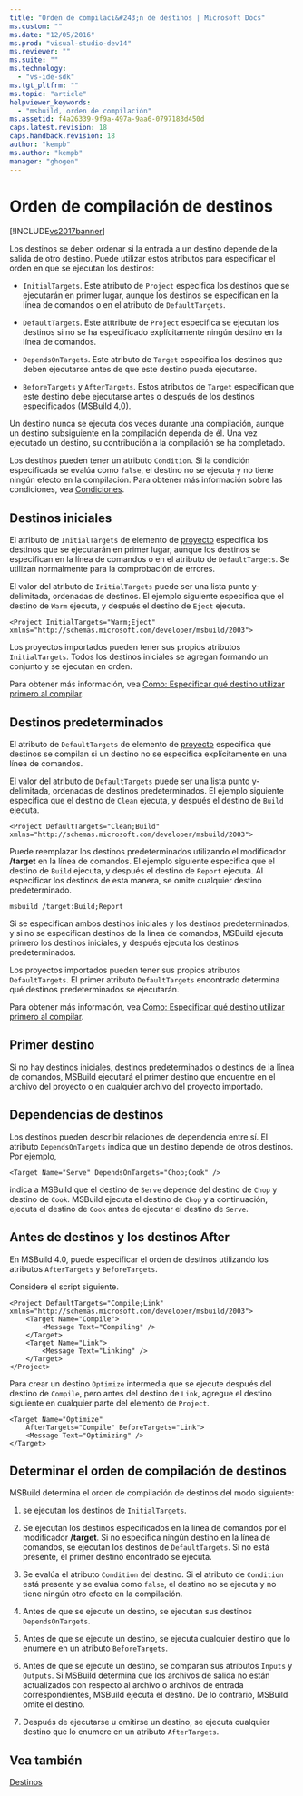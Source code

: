 ```yaml
---
title: "Orden de compilaci&#243;n de destinos | Microsoft Docs"
ms.custom: ""
ms.date: "12/05/2016"
ms.prod: "visual-studio-dev14"
ms.reviewer: ""
ms.suite: ""
ms.technology: 
  - "vs-ide-sdk"
ms.tgt_pltfrm: ""
ms.topic: "article"
helpviewer_keywords: 
  - "msbuild, orden de compilación"
ms.assetid: f4a26339-9f9a-497a-9aa6-0797183d450d
caps.latest.revision: 18
caps.handback.revision: 18
author: "kempb"
ms.author: "kempb"
manager: "ghogen"
---
```

# Orden de compilaci&#243;n de destinos
[!INCLUDE[vs2017banner](../code-quality/includes/vs2017banner.md)]

Los destinos se deben ordenar si la entrada a un destino depende de la salida de otro destino.  Puede utilizar estos atributos para especificar el orden en que se ejecutan los destinos:  
  
-   `InitialTargets`.  Este atributo de `Project` especifica los destinos que se ejecutarán en primer lugar, aunque los destinos se especifican en la línea de comandos o en el atributo de `DefaultTargets`.  
  
-   `DefaultTargets`.  Este atttribute de `Project` especifica se ejecutan los destinos si no se ha especificado explícitamente ningún destino en la línea de comandos.  
  
-   `DependsOnTargets`.  Este atributo de `Target` especifica los destinos que deben ejecutarse antes de que este destino pueda ejecutarse.  
  
-   `BeforeTargets` y `AfterTargets`.  Estos atributos de `Target` especifican que este destino debe ejecutarse antes o después de los destinos especificados \(MSBuild 4,0\).  
  
 Un destino nunca se ejecuta dos veces durante una compilación, aunque un destino subsiguiente en la compilación dependa de él.  Una vez ejecutado un destino, su contribución a la compilación se ha completado.  
  
 Los destinos pueden tener un atributo `Condition`.  Si la condición especificada se evalúa como `false`, el destino no se ejecuta y no tiene ningún efecto en la compilación.  Para obtener más información sobre las condiciones, vea [Condiciones](../msbuild/msbuild-conditions.md).  
  
## Destinos iniciales  
 El atributo de `InitialTargets` de elemento de [proyecto](../msbuild/project-element-msbuild.md) especifica los destinos que se ejecutarán en primer lugar, aunque los destinos se especifican en la línea de comandos o en el atributo de `DefaultTargets`.  Se utilizan normalmente para la comprobación de errores.  
  
 El valor del atributo de `InitialTargets` puede ser una lista punto y\- delimitada, ordenadas de destinos.  El ejemplo siguiente especifica que el destino de `Warm` ejecuta, y después el destino de `Eject` ejecuta.  
  
```  
<Project InitialTargets="Warm;Eject" xmlns="http://schemas.microsoft.com/developer/msbuild/2003">  
```  
  
 Los proyectos importados pueden tener sus propios atributos `InitialTargets`.  Todos los destinos iniciales se agregan formando un conjunto y se ejecutan en orden.  
  
 Para obtener más información, vea [Cómo: Especificar qué destino utilizar primero al compilar](../msbuild/how-to-specify-which-target-to-build-first.md).  
  
## Destinos predeterminados  
 El atributo de `DefaultTargets` de elemento de [proyecto](../msbuild/project-element-msbuild.md) especifica qué destinos se compilan si un destino no se especifica explícitamente en una línea de comandos.  
  
 El valor del atributo de `DefaultTargets` puede ser una lista punto y\- delimitada, ordenadas de destinos predeterminados.  El ejemplo siguiente especifica que el destino de `Clean` ejecuta, y después el destino de `Build` ejecuta.  
  
```  
<Project DefaultTargets="Clean;Build" xmlns="http://schemas.microsoft.com/developer/msbuild/2003">  
```  
  
 Puede reemplazar los destinos predeterminados utilizando el modificador **\/target** en la línea de comandos.  El ejemplo siguiente especifica que el destino de `Build` ejecuta, y después el destino de `Report` ejecuta.  Al especificar los destinos de esta manera, se omite cualquier destino predeterminado.  
  
 `msbuild /target:Build;Report`  
  
 Si se especifican ambos destinos iniciales y los destinos predeterminados, y si no se especifican destinos de la línea de comandos, MSBuild ejecuta primero los destinos iniciales, y después ejecuta los destinos predeterminados.  
  
 Los proyectos importados pueden tener sus propios atributos `DefaultTargets`.  El primer atributo `DefaultTargets` encontrado determina qué destinos predeterminados se ejecutarán.  
  
 Para obtener más información, vea [Cómo: Especificar qué destino utilizar primero al compilar](../msbuild/how-to-specify-which-target-to-build-first.md).  
  
## Primer destino  
 Si no hay destinos iniciales, destinos predeterminados o destinos de la línea de comandos, MSBuild ejecutará el primer destino que encuentre en el archivo del proyecto o en cualquier archivo del proyecto importado.  
  
## Dependencias de destinos  
 Los destinos pueden describir relaciones de dependencia entre sí.  El atributo `DependsOnTargets` indica que un destino depende de otros destinos.  Por ejemplo,  
  
```  
<Target Name="Serve" DependsOnTargets="Chop;Cook" />  
```  
  
 indica a MSBuild que el destino de `Serve` depende del destino de `Chop` y destino de `Cook`.  MSBuild ejecuta el destino de `Chop` y a continuación, ejecuta el destino de `Cook` antes de ejecutar el destino de `Serve`.  
  
## Antes de destinos y los destinos After  
 En MSBuild 4.0, puede especificar el orden de destinos utilizando los atributos `AfterTargets` y `BeforeTargets`.  
  
 Considere el script siguiente.  
  
```  
<Project DefaultTargets="Compile;Link" xmlns="http://schemas.microsoft.com/developer/msbuild/2003">  
    <Target Name="Compile">  
        <Message Text="Compiling" />  
    </Target>  
    <Target Name="Link">  
        <Message Text="Linking" />  
    </Target>  
</Project>  
```  
  
 Para crear un destino `Optimize` intermedia que se ejecute después del destino de `Compile`, pero antes del destino de `Link`, agregue el destino siguiente en cualquier parte del elemento de `Project`.  
  
```  
<Target Name="Optimize"   
    AfterTargets="Compile" BeforeTargets="Link">  
    <Message Text="Optimizing" />  
</Target>  
```  
  
## Determinar el orden de compilación de destinos  
 MSBuild determina el orden de compilación de destinos del modo siguiente:  
  
1.  se ejecutan los destinos de `InitialTargets`.  
  
2.  Se ejecutan los destinos especificados en la línea de comandos por el modificador **\/target**.  Si no especifica ningún destino en la línea de comandos, se ejecutan los destinos de `DefaultTargets`.  Si no está presente, el primer destino encontrado se ejecuta.  
  
3.  Se evalúa el atributo `Condition` del destino.  Si el atributo de `Condition` está presente y se evalúa como `false`, el destino no se ejecuta y no tiene ningún otro efecto en la compilación.  
  
4.  Antes de que se ejecute un destino, se ejecutan sus destinos `DependsOnTargets`.  
  
5.  Antes de que se ejecute un destino, se ejecuta cualquier destino que lo enumere en un atributo `BeforeTargets`.  
  
6.  Antes de que se ejecute un destino, se comparan sus atributos `Inputs` y `Outputs`.  Si MSBuild determina que los archivos de salida no están actualizados con respecto al archivo o archivos de entrada correspondientes, MSBuild ejecuta el destino.  De lo contrario, MSBuild omite el destino.  
  
7.  Después de ejecutarse u omitirse un destino, se ejecuta cualquier destino que lo enumere en un atributo `AfterTargets`.  
  
## Vea también  
 [Destinos](../msbuild/msbuild-targets.md)